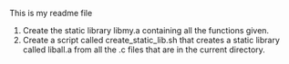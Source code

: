 This is my readme file
1. Create the static library libmy.a containing all the functions given.
2. Create a script called create_static_lib.sh that creates a static library called liball.a from all the .c files that are in the current directory.
